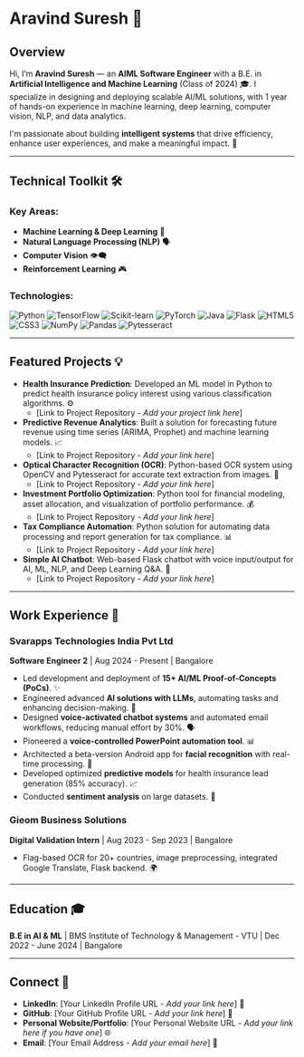 # Aravind Suresh 👋

## Overview



Hi, I’m **Aravind Suresh** — an **AIML Software Engineer** with a B.E. in **Artificial Intelligence and Machine Learning** (Class of 2024) 🎓. I specialize in designing and deploying scalable AI/ML solutions, with 1 year of hands-on experience in machine learning, deep learning, computer vision, NLP, and data analytics.

I'm passionate about building **intelligent systems** that drive efficiency, enhance user experiences, and make a meaningful impact. 🚀

---

## Technical Toolkit 🛠️

### Key Areas:
* **Machine Learning & Deep Learning** 🧠
* **Natural Language Processing (NLP)** 🗣️
* **Computer Vision** 👁️‍🗨️
* **Reinforcement Learning** 🎮

### Technologies:
![Python](https://img.shields.io/badge/Python-3776AB?style=for-the-badge&logo=python&logoColor=white)
![TensorFlow](https://img.shields.io/badge/TensorFlow-FF6F00?style=for-the-badge&logo=tensorflow&logoColor=white)
![Scikit-learn](https://img.shields.io/badge/scikit--learn-F7931E?style=for-the-badge&logo=scikit-learn&logoColor=white)
![PyTorch](https://img.shields.io/badge/PyTorch-EE4C2C?style=for-the-badge&logo=pytorch&logoColor=white)
![Java](https://img.shields.io/badge/Java-007396?style=for-the-badge&logo=java&logoColor=white)
![Flask](https://img.shields.io/badge/Flask-000000?style=for-the-badge&logo=flask&logoColor=white)
![HTML5](https://img.shields.io/badge/HTML5-E34F26?style=for-the-badge&logo=html5&logoColor=white)
![CSS3](https://img.shields.io/badge/CSS3-1572B6?style=for-the-badge&logo=css3&logoColor=white)
![NumPy](https://img.shields.io/badge/NumPy-013243?style=for-the-badge&logo=numpy&logoColor=white)
![Pandas](https://img.shields.io/badge/Pandas-150458?style=for-the-badge&logo=pandas&logoColor=white)
![Pytesseract](https://img.shields.io/badge/Pytesseract-444444?style=for-the-badge&logo=tesseract&logoColor=white)

---

## Featured Projects 💡

* **Health Insurance Prediction**: Developed an ML model in Python to predict health insurance policy interest using various classification algorithms. ⚙️
    * [Link to Project Repository - *Add your project link here*]
* **Predictive Revenue Analytics**: Built a solution for forecasting future revenue using time series (ARIMA, Prophet) and machine learning models. 📈
    * [Link to Project Repository - *Add your link here*]
* **Optical Character Recognition (OCR)**: Python-based OCR system using OpenCV and Pytesseract for accurate text extraction from images. 📄
    * [Link to Project Repository - *Add your link here*]
* **Investment Portfolio Optimization**: Python tool for financial modeling, asset allocation, and visualization of portfolio performance. 💰
    * [Link to Project Repository - *Add your link here*]
* **Tax Compliance Automation**: Python solution for automating data processing and report generation for tax compliance. 📊
    * [Link to Project Repository - *Add your link here*]
* **Simple AI Chatbot**: Web-based Flask chatbot with voice input/output for AI, ML, NLP, and Deep Learning Q&A. 💬
    * [Link to Project Repository - *Add your link here*]

---

## Work Experience 🏢

### Svarapps Technologies India Pvt Ltd
**Software Engineer 2** | Aug 2024 - Present | Bangalore
* Led development and deployment of **15+ AI/ML Proof-of-Concepts (PoCs)**. ✨
* Engineered advanced **AI solutions with LLMs**, automating tasks and enhancing decision-making. 🤖
* Designed **voice-activated chatbot systems** and automated email workflows, reducing manual effort by 30%. 🗣️
* Pioneered a **voice-controlled PowerPoint automation tool**. 📊
* Architected a beta-version Android app for **facial recognition** with real-time processing. 📱
* Developed optimized **predictive models** for health insurance lead generation (85% accuracy). 📈
* Conducted **sentiment analysis** on large datasets. 💬

### Gieom Business Solutions
**Digital Validation Intern** | Aug 2023 - Sep 2023 | Bangalore
* Flag-based OCR for 20+ countries, image preprocessing, integrated Google Translate, Flask backend. 🌍

---

## Education 🎓

**B.E in AI & ML** | BMS Institute of Technology & Management - VTU | Dec 2022 - June 2024 | Bangalore

---

## Connect 🔗

* **LinkedIn**: [Your LinkedIn Profile URL - *Add your link here*] 💼
* **GitHub**: [Your GitHub Profile URL - *Add your link here*] 🐙
* **Personal Website/Portfolio**: [Your Personal Website URL - *Add your link here if you have one*] 🌐
* **Email**: [Your Email Address - *Add your email here*] 📧
